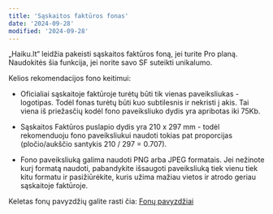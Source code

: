 ```yaml
---
title: 'Sąskaitos faktūros fonas'
date: '2024-09-28'
modified: '2024-09-28'
---
```


„Haiku.lt“ leidžia pakeisti sąskaitos faktūros foną, jei turite Pro planą.
Naudokitės šia funkcija, jei norite savo SF suteikti unikalumo.

Kelios rekomendacijos fono keitimui:

- Oficialiai sąskaitoje faktūroje turėtų būti tik vienas paveiksliukas -
  logotipas. Todėl fonas turėtų būti kuo subtilesnis ir nekristi į akis. Tai
  viena iš priežasčių kodėl fono paveiksliuko dydis yra apribotas iki 75Kb.

- Sąskaitos Faktūros puslapio dydis yra 210 x 297 mm - todėl rekomenduoju fono
  paveiksliukui naudoti tokias pat proporcijas (pločio/aukščio santykis 210 /
  297 = 0.707).

- Fono paveiksliuką galima naudoti PNG arba JPEG formatais. Jei nežinote kurį
  formatą naudoti, pabandykite išsaugoti paveiksliuką tiek vienu tiek kitu
  formatu ir pasižiūrėkite, kuris užima mažiau vietos ir atrodo geriau
  sąskaitoje faktūroje.

Keletas fonų pavyzdžių galite rasti čia: [Fonų
pavyzdžiai](https://drive.google.com/drive/folders/1yWEUOEF8qaP8kT7KJn8knwW53tdZ04OA?usp=drive_link)
